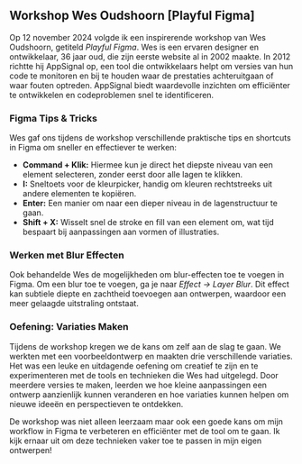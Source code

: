 ## Workshop Wes Oudshoorn [Playful Figma]

Op 12 november 2024 volgde ik een inspirerende workshop van Wes Oudshoorn, getiteld *Playful Figma*. Wes is een ervaren designer en ontwikkelaar, 36 jaar oud, die zijn eerste website al in 2002 maakte. In 2012 richtte hij AppSignal op, een tool die ontwikkelaars helpt om versies van hun code te monitoren en bij te houden waar de prestaties achteruitgaan of waar fouten optreden. AppSignal biedt waardevolle inzichten om efficiënter te ontwikkelen en codeproblemen snel te identificeren.

### Figma Tips & Tricks

Wes gaf ons tijdens de workshop verschillende praktische tips en shortcuts in Figma om sneller en effectiever te werken:

- **Command + Klik:** Hiermee kun je direct het diepste niveau van een element selecteren, zonder eerst door alle lagen te klikken.
- **I:** Sneltoets voor de kleurpicker, handig om kleuren rechtstreeks uit andere elementen te kopiëren.
- **Enter:** Een manier om naar een dieper niveau in de lagenstructuur te gaan.
- **Shift + X:** Wisselt snel de stroke en fill van een element om, wat tijd bespaart bij aanpassingen aan vormen of illustraties.

### Werken met Blur Effecten

Ook behandelde Wes de mogelijkheden om blur-effecten toe te voegen in Figma. Om een blur toe te voegen, ga je naar *Effect -> Layer Blur*. Dit effect kan subtiele diepte en zachtheid toevoegen aan ontwerpen, waardoor een meer gelaagde uitstraling ontstaat.

### Oefening: Variaties Maken

Tijdens de workshop kregen we de kans om zelf aan de slag te gaan. We werkten met een voorbeeldontwerp en maakten drie verschillende variaties. Het was een leuke en uitdagende oefening om creatief te zijn en te experimenteren met de tools en technieken die Wes had uitgelegd. Door meerdere versies te maken, leerden we hoe kleine aanpassingen een ontwerp aanzienlijk kunnen veranderen en hoe variaties kunnen helpen om nieuwe ideeën en perspectieven te ontdekken.

De workshop was niet alleen leerzaam maar ook een goede kans om mijn workflow in Figma te verbeteren en efficiënter met de tool om te gaan. Ik kijk ernaar uit om deze technieken vaker toe te passen in mijn eigen ontwerpen!
